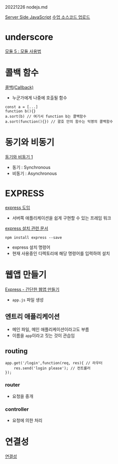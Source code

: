 20221226 nodejs.md

[Server Side JavaScript](https://youtube.com/playlist?list=PLuHgQVnccGMBnrdKRODJmbH7UZ2A48LBK)
[수업 소스코드 업로드](https://opentutorials.org/module/2026/11850)

# underscore
[모듈 5 : 모듈 사용법](https://youtu.be/iq05rnH6B-4)

# 콜백 함수
[콜백(Callback)](https://youtu.be/JM499dn7JiI)

- 누군가에게 나중에 호출될 함수

```
const a = [...]
function b(){}
a.sort(b) // 여기서 function b는 콜백함수
a.sort(function(){}) // 괄호 안의 함수는 익명의 콜백함수
```


# 동기와 비동기
[동기와 비동기 1](https://youtu.be/jjypeFGJC3c)

- 동기 : Synchronous
- 비동기 : Asynchronous


# EXPRESS
[express 도입](https://youtu.be/qbMC4puLIRA)
- 서버쪽 애플리케이션을 쉽게 구현할 수 있는 프레임 워크

[express 설치 관련 문서](https://expressjs.com/ko/starter/installing.html)


```
npm install express --save
```
- express 설치 명령어
- 현재 사용중인 디렉토리에 해당 명령어를 입력하여 설치

# 웹앱 만들기

[Express - 간단한 웹앱 만들기](https://youtu.be/ZRWPMhjntvU)

- `app.js` 파일 생성

## 엔트리 애플리케이션
- 메인 파일, 메인 애플리케이션이라고도 부름
- 이름을 `app`이라고 짓는 것이 관습임

## routing

```
app.get('/login',function(req, res){ // 라우터
    res.send('login please'); // 컨트롤러
});
```

### router
- 요청을 중개

### controller
- 요청에 의한 처리


# 연결성
[연결성](https://youtu.be/61tDrdR5-68)


